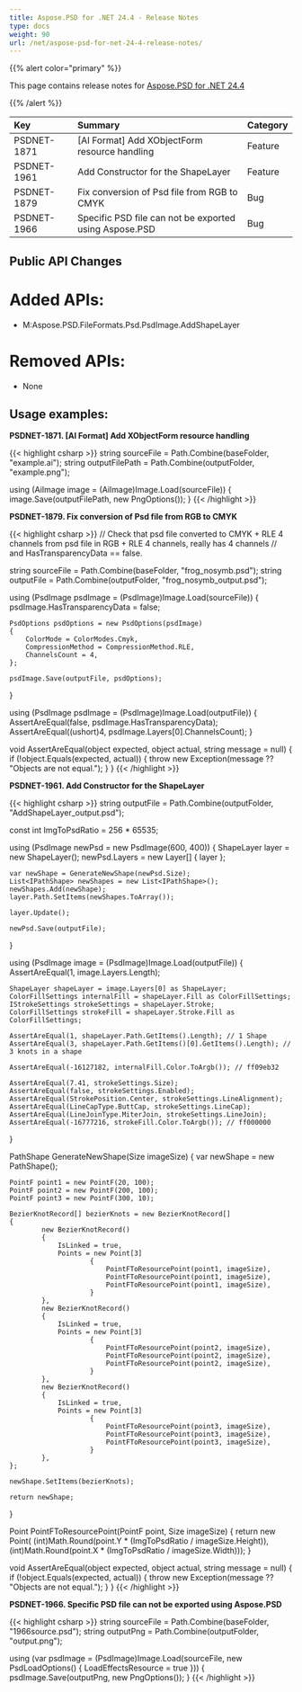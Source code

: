 ```yaml
---
title: Aspose.PSD for .NET 24.4 - Release Notes
type: docs
weight: 90
url: /net/aspose-psd-for-net-24-4-release-notes/
---
```


{{% alert color="primary" %}}

This page contains release notes for [Aspose.PSD for .NET 24.4](https://www.nuget.org/packages/Aspose.PSD/)

{{% /alert %}}

| **Key**     | **Summary**                                            | **Category** |
|:------------|:-------------------------------------------------------|:-------------|
| PSDNET-1871 | [AI Format] Add XObjectForm resource handling          | Feature      |
| PSDNET-1961 | Add Constructor for the ShapeLayer                     | Feature      |
| PSDNET-1879 | Fix conversion of Psd file from RGB to CMYK            | Bug          |
| PSDNET-1966 | Specific PSD file can not be exported using Aspose.PSD | Bug          |

## **Public API Changes**
# **Added APIs:**
- M:Aspose.PSD.FileFormats.Psd.PsdImage.AddShapeLayer

# **Removed APIs:**
- None

## **Usage examples:**

**PSDNET-1871. [AI Format] Add XObjectForm resource handling**

{{< highlight csharp >}}
string sourceFile = Path.Combine(baseFolder, "example.ai");
string outputFilePath = Path.Combine(outputFolder, "example.png");

using (AiImage image = (AiImage)Image.Load(sourceFile))
{
    image.Save(outputFilePath, new PngOptions());
}
{{< /highlight >}}

**PSDNET-1879. Fix conversion of Psd file from RGB to CMYK**

{{< highlight csharp >}}
// Check that psd file converted to CMYK + RLE 4 channels from psd file in RGB + RLE 4 channels, really has 4 channels
// and HasTransparencyData == false.

string sourceFile = Path.Combine(baseFolder, "frog_nosymb.psd");
string outputFile = Path.Combine(outputFolder, "frog_nosymb_output.psd");

using (PsdImage psdImage = (PsdImage)Image.Load(sourceFile))
{
    psdImage.HasTransparencyData = false;

    PsdOptions psdOptions = new PsdOptions(psdImage)
    {
        ColorMode = ColorModes.Cmyk,
        CompressionMethod = CompressionMethod.RLE,
        ChannelsCount = 4,
    };

    psdImage.Save(outputFile, psdOptions);
}

using (PsdImage psdImage = (PsdImage)Image.Load(outputFile))
{
    AssertAreEqual(false, psdImage.HasTransparencyData);
    AssertAreEqual((ushort)4, psdImage.Layers[0].ChannelsCount);
}

void AssertAreEqual(object expected, object actual, string message = null)
{
    if (!object.Equals(expected, actual))
    {
        throw new Exception(message ?? "Objects are not equal.");
    }
}
{{< /highlight >}}

**PSDNET-1961. Add Constructor for the ShapeLayer**

{{< highlight csharp >}}
string outputFile = Path.Combine(outputFolder, "AddShapeLayer_output.psd");

const int ImgToPsdRatio = 256 * 65535;

using (PsdImage newPsd = new PsdImage(600, 400))
{
    ShapeLayer layer = new ShapeLayer();
    newPsd.Layers = new Layer[] { layer };

    var newShape = GenerateNewShape(newPsd.Size);
    List<IPathShape> newShapes = new List<IPathShape>();
    newShapes.Add(newShape);
    layer.Path.SetItems(newShapes.ToArray());

    layer.Update();

    newPsd.Save(outputFile);
}

using (PsdImage image = (PsdImage)Image.Load(outputFile))
{
    AssertAreEqual(1, image.Layers.Length);

    ShapeLayer shapeLayer = image.Layers[0] as ShapeLayer;
    ColorFillSettings internalFill = shapeLayer.Fill as ColorFillSettings;
    IStrokeSettings strokeSettings = shapeLayer.Stroke;
    ColorFillSettings strokeFill = shapeLayer.Stroke.Fill as ColorFillSettings;

    AssertAreEqual(1, shapeLayer.Path.GetItems().Length); // 1 Shape
    AssertAreEqual(3, shapeLayer.Path.GetItems()[0].GetItems().Length); // 3 knots in a shape

    AssertAreEqual(-16127182, internalFill.Color.ToArgb()); // ff09eb32

    AssertAreEqual(7.41, strokeSettings.Size);
    AssertAreEqual(false, strokeSettings.Enabled);
    AssertAreEqual(StrokePosition.Center, strokeSettings.LineAlignment);
    AssertAreEqual(LineCapType.ButtCap, strokeSettings.LineCap);
    AssertAreEqual(LineJoinType.MiterJoin, strokeSettings.LineJoin);
    AssertAreEqual(-16777216, strokeFill.Color.ToArgb()); // ff000000
}

PathShape GenerateNewShape(Size imageSize)
{
    var newShape = new PathShape();

    PointF point1 = new PointF(20, 100);
    PointF point2 = new PointF(200, 100);
    PointF point3 = new PointF(300, 10);

    BezierKnotRecord[] bezierKnots = new BezierKnotRecord[]
    {
            new BezierKnotRecord()
            {
                IsLinked = true,
                Points = new Point[3]
                        {
                            PointFToResourcePoint(point1, imageSize),
                            PointFToResourcePoint(point1, imageSize),
                            PointFToResourcePoint(point1, imageSize),
                        }
            },
            new BezierKnotRecord()
            {
                IsLinked = true,
                Points = new Point[3]
                        {
                            PointFToResourcePoint(point2, imageSize),
                            PointFToResourcePoint(point2, imageSize),
                            PointFToResourcePoint(point2, imageSize),
                        }
            },
            new BezierKnotRecord()
            {
                IsLinked = true,
                Points = new Point[3]
                        {
                            PointFToResourcePoint(point3, imageSize),
                            PointFToResourcePoint(point3, imageSize),
                            PointFToResourcePoint(point3, imageSize),
                        }
            },
    };

    newShape.SetItems(bezierKnots);

    return newShape;
}

Point PointFToResourcePoint(PointF point, Size imageSize)
{
    return new Point(
        (int)Math.Round(point.Y * (ImgToPsdRatio / imageSize.Height)),
        (int)Math.Round(point.X * (ImgToPsdRatio / imageSize.Width)));
}

void AssertAreEqual(object expected, object actual, string message = null)
{
    if (!object.Equals(expected, actual))
    {
        throw new Exception(message ?? "Objects are not equal.");
    }
}
{{< /highlight >}}

**PSDNET-1966. Specific PSD file can not be exported using Aspose.PSD**

{{< highlight csharp >}}
string sourceFile = Path.Combine(baseFolder, "1966source.psd");
string outputPng = Path.Combine(outputFolder, "output.png");

using (var psdImage = (PsdImage)Image.Load(sourceFile, new PsdLoadOptions() { LoadEffectsResource = true }))
{
    psdImage.Save(outputPng, new PngOptions());
}
{{< /highlight >}}